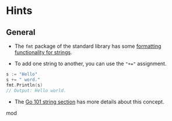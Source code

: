 # Hints

## General

- The `fmt` package of the standard library has some [formatting functionality for strings][fmt-package].

- To add one string to another, you can use the `"+="` assignment.

```go
s := "Hello"
s += " word."
fmt.Println(s)
// Output: Hello world.
```

- The [Go 101 string section][go101] has more details about this concept.

[fmt-package]: https://golang.org/pkg/fmt/
[go101]: https://go101.org/article/string.html


mod 